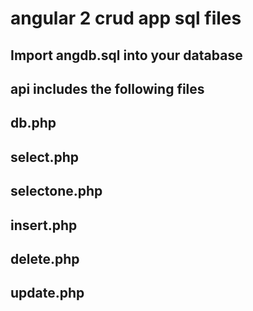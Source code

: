 # angular 2 crud app sql files

## Import angdb.sql into your database
## api includes the following files
## db.php
## select.php
## selectone.php
## insert.php
## delete.php
## update.php
